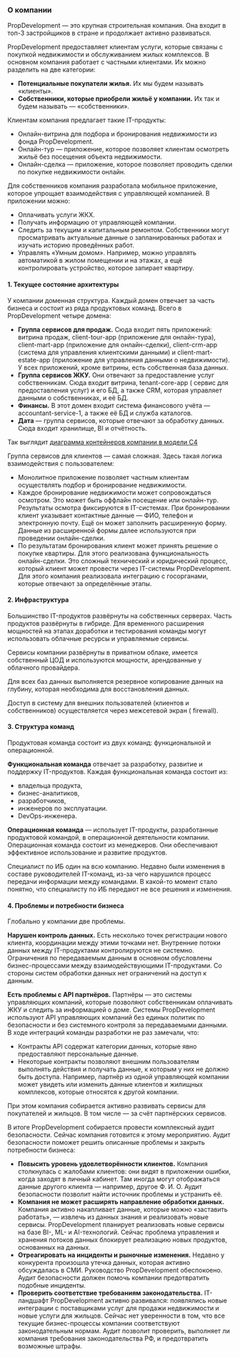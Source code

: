 ### О компании

PropDevelopment — это крупная строительная компания. Она входит в топ-3 застройщиков в стране и продолжает активно
развиваться.

PropDevelopment предоставляет клиентам услуги, которые связаны с покупкой недвижимости и обслуживанием жилых комплексов.
В основном компания работает с частными клиентами. Их можно разделить на две категории:

- **Потенциальные покупатели жилья.** Их мы будем называть «клиенты».
- **Собственники, которые приобрели жильё у компании.** Их так и будем называть — «собственники».

Клиентам компания предлагает такие IT-продукты:

- Онлайн-витрина для подбора и бронирования недвижимости из фонда PropDevelopment.
- Онлайн-тур — приложение, которое позволяет клиентам осмотреть жильё без посещения объекта недвижимости.
- Онлайн-сделка — приложение, которое позволяет проводить сделки по покупке недвижимости онлайн.

Для собственников компания разработала мобильное приложение, которое упрощает взаимодействия
с управляющей компанией. В приложении можно:

- Оплачивать услуги ЖКХ.
- Получать информацию от управляющей компании.
- Следить за текущим и капитальным ремонтом. Собственники могут просматривать актуальные данные о запланированных
  работах и изучать историю проведённых работ.
- Управлять «Умным домом». Например, можно управлять автоматикой в жилом помещении и на этажах, а ещё контролировать
  устройство, которое запирает квартиру.

#### 1. Текущее состояние архитектуры

У компании доменная структура. Каждый домен отвечает за часть бизнеса и состоит из ряда продуктовых команд. Всего в
PropDevelopment четыре домена:

- **Группа сервисов для продаж.** Сюда входит пять приложений: витрина продаж, client-tour-app (приложение для
  онлайн-тура),
  client-mart-app (приложение для онлайн-сделки), client-crm-app (система для управления клиентскими данными) и
  client-mart-estate-app (приложение для управления данными о недвижимости). У всех приложений, кроме витрины, есть
  собственная база данных.
- **Группа сервисов ЖКУ.** Они отвечают за предоставление услуг собственникам. Сюда входит витрина, tenant-core-app (
  сервис
  для предоставления услуг) и его БД, а также CRM, которая управляет данными о собственниках, и её БД.
- **Финансы.** В этот домен входит система финансового учёта — accountant-service-1, а также её БД и служба каталогов.
- **Дата** — группа сервисов, которые отвечают за обработку данных. Сюда входит хранилище, BI и отчётность.

Так выглядит [диаграмма контейнеров компании в модели C4](README.assets\PropDevelopment_С4_model.drawio.xml)

Группа сервисов для клиентов — самая сложная. Здесь такая логика взаимодействия с пользователем:

- Монолитное приложение позволяет частным клиентам осуществлять подбор и бронирование недвижимости.
- Каждое бронирование недвижимости может сопровождаться осмотром. Это может быть оффлайн посещение или онлайн-тур.
  Результаты осмотра фиксируются в IT-системах. При бронировании клиент указывает контактные данные — ФИО, телефон и
  электронную почту. Ещё он может заполнить расширенную форму. Данные из расширенной формы далее используются при
  проведении онлайн-сделки.
- По результатам бронирования клиент может принять решение о покупке квартиры. Для этого реализована функциональность
  онлайн-сделки. Это сложный технический и юридический процесс, который клиент может провести через IT-системы
  PropDevelopment. Для этого компания реализовала интеграцию с госорганами, которые отвечают за определённые этапы.

#### 2. Инфраструктура

Большинство IT-продуктов развёрнуты на собственных серверах. Часть продуктов развёрнуты в гибриде. Для временного
расширения мощностей на этапах доработки и тестирования команды могут использовать облачные ресурсы и управляемые
сервисы.

Сервисы компании развёрнуты в приватном облаке, имеется собственный ЦОД и используются мощности, арендованные у
облачного провайдера.

Для всех баз данных выполняется резервное копирование данных на глубину, которая необходима для восстановления
данных.

Доступ в систему для внешних пользователей (клиентов и собственников) осуществляется через межсетевой экран (
firewall).

#### 3. Структура команд

Продуктовая команда состоит из двух команд: функциональной и операционной.

**Функциональная команда** отвечает за разработку, развитие и поддержку IT-продуктов. Каждая функциональная команда
состоит из:

- владельца продукта,
- бизнес-аналитиков,
- разработчиков,
- инженеров по эксплуатации.
- DevOps-инженера.

**Операционная команда** — использует IT-продукты, разработанные продуктовой командой, в операционной деятельности
компании. Операционная команда состоит из менеджеров. Они обеспечивают эффективное использование и развитие
продуктов.

Специалист по ИБ один на всю компанию. Недавно были изменения в составе руководителей IT-команд, из-за чего нарушился
процесс передачи информации между командами. В какой-то момент стало понятно, что специалисту по ИБ передают не все
решения и изменения.

#### 4. Проблемы и потребности бизнеса

Глобально у компании две проблемы.

**Нарушен контроль данных.** Есть несколько точек регистрации нового клиента, координации между этими точками нет.
Внутренние потоки данных между IT-продуктами контролируются не системно. Ограничения по передаваемым данным в
основном обусловлены бизнес-процессами между взаимодействующими IT-продуктами. Со стороны систем обработки данных нет
ограничений на доступ к данным.

**Есть проблемы с API партнёров.** Партнёры — это системы управляющих компаний, которые позволяют собственникам
оплачивать ЖКУ и следить за информацией о доме. Системы PropDevelopment используют API управляющих компаний без
единых политик по безопасности и без системного контроля за передаваемыми данными. В ходе интеграций команды
разработки не раз замечали, что:
- Контракты API содержат категории данных, которые явно предоставляют персональные данные.
- Некоторые контракты позволяют внешним пользователям выполнять действия и получать данные, к которым у них не должно
быть доступа. Например, партнёр из одной управляющей компании может увидеть или изменить данные клиентов и жилищных
комплексов, которые относятся к другой компании.

При этом компания собирается активно развивать сервисы для покупателей и жильцов. В том числе — за счёт партнёрских
сервисов.

В итоге PropDevelopment собирается провести комплексный аудит безопасности. Сейчас компания готовится к этому
мероприятию. Аудит безопасности поможет решить описанные проблемы и закрыть потребности бизнеса:
- **Повысить уровень удовлетворённости клиентов.** Компания столкнулась с жалобами клиентов: они видят в приложении ошибки,
когда заходят в личный кабинет. Там иногда могут отображаться данные другого клиента — например, другое Ф. И. О.
Аудит безопасности позволит найти источник проблемы и устранить её.
- **Компания не может расширять направление обработки данных.** Компания активно накапливает данные, которые можно
«заставить работать», — извлечь из данных знания и реализовать новые сервисы. PropDevelopment планирует реализовать
новые сервисы на базе BI-, ML- и AI-технологий. Сейчас проблема управления и хранения потоков данных блокирует
реализацию новых продуктов, основанных на данных.
- **Отреагировать на инциденты и рыночные изменения.** Недавно у конкурента произошла утечка данных, которая активно
обсуждалась в СМИ. Руководство PropDevelopment обеспокоено. Аудит безопасности должен помочь компании предотвратить
подобные инциденты.
- **Проверить соответствие требованиям законодательства.** IT-ландшафт PropDevelopment активно развивался: появлялись новые
интеграции с поставщиками услуг для продажи недвижимости и новые услуги для жильцов. Сейчас нет уверенности в том,
что все текущие бизнес-процессы компании соответствуют законодательным нормам. Аудит позволит проверить, выполняет ли
компания требования законодательства РФ, и предотвратить возможные штрафы.
